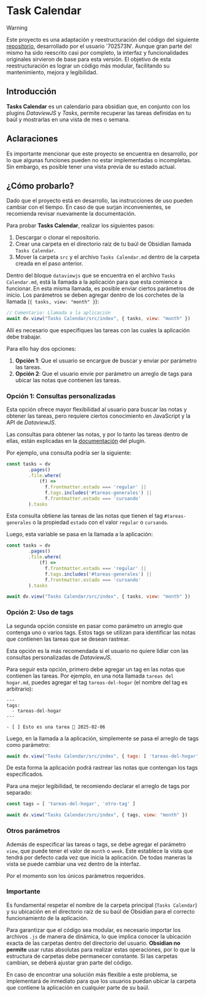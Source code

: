 # Task Calendar

> [!WARNING]
> Este proyecto es una adaptación y reestructuración del código del siguiente [repositorio](https://github.com/702573N/Obsidian-Tasks-Calendar?tab=readme-ov-file), desarrollado por el usuario '702573N'.
> Aunque gran parte del mismo ha sido reescrito casi por completo, la interfaz y funcionalidades originales sirvieron de base para esta versión.
> El objetivo de esta reestructuración es lograr un código más modular, facilitando su mantenimiento, mejora y legibilidad.
## Introducción

**Tasks Calendar** es un calendario para obsidian que, en conjunto con los plugins *DataviewJS* y *Tasks*, permite recuperar las tareas definidas en tu baúl y mostrarlas en una vista de mes o semana.

## Aclaraciones

Es importante mencionar que este proyecto se encuentra en desarrollo, por lo que algunas funciones pueden no estar implementadas o incompletas. Sin embargo, es posible tener una vista previa de su estado actual.

## ¿Cómo probarlo?

Dado que el proyecto está en desarrollo, las instrucciones de uso pueden cambiar con el tiempo. En caso de que surjan inconvenientes, se recomienda revisar nuevamente la documentación.

Para probar **Tasks Calendar**, realizar los siguientes pasos:

1. Descargar o clonar el repositorio. 
2. Crear una carpeta en el directorio raíz de tu baúl de Obsidian llamada `Tasks Calendar`.
3. Mover la carpeta `src` y el archivo `Tasks Calendar.md` dentro de la carpeta creada en el paso anterior.

Dentro del bloque `dataviewjs` que se encuentra en el archivo `Tasks Calendar.md`, está la llamada a la aplicación para que esta comience a funcionar. En esta misma llamada, es posible enviar ciertos parámetros de inicio. Los parámetros se deben agregar dentro de los corchetes de la llamada (`{ tasks, view: "month" }`):

```javascript
// Comentario: Llamada a la aplicación
await dv.view("Tasks Calendar/src/index", { tasks, view: "month" })
```

Allí es necesario que especifiques las tareas con las cuales la aplicación debe trabajar.

Para ello hay dos opciones:

1. **Opción 1**: Que el usuario se encargue de buscar y enviar por parámetro las tareas.
2. **Opción 2**: Que el usuario envíe por parámetro un arreglo de tags para ubicar las notas que contienen las tareas.

### Opción 1: Consultas personalizadas

Esta opción ofrece mayor flexibilidad al usuario para buscar las notas y obtener las tareas, pero requiere ciertos conocimiento en JavaScript y la API de *DataviewJS*.

Las consultas para obtener las notas, y por lo tanto las tareas dentro de ellas, están explicadas en la [documentación](https://blacksmithgu.github.io/obsidian-dataview/api/code-reference/#dvpagessource) del plugin.

Por ejemplo, una consulta podría ser la siguiente:

```javascript
const tasks = dv
		.pages()
		.file.where(
			(f) =>
			  f.frontmatter.estado === 'regular' ||
			  f.tags.includes('#tareas-generales') ||
			  f.frontmatter.estado === 'cursando'
		).tasks
```

Esta consulta obtiene las tareas de las notas que tienen el tag `#tareas-generales` o la propiedad `estado` con el valor `regular` o `cursando`.

Luego, esta variable se pasa en la llamada a la aplicación:

```javascript
const tasks = dv
		.pages()
		.file.where(
			(f) =>
			  f.frontmatter.estado === 'regular' ||
			  f.tags.includes('#tareas-generales') ||
			  f.frontmatter.estado === 'cursando'
		).tasks

await dv.view("Tasks Calendar/src/index", { tasks, view: "month" })
```

### Opción 2: Uso de tags

La segunda opción consiste en pasar como parámetro un arreglo que contenga uno o varios tags. Estos tags se utilizan para identificar las notas que contienen las tareas que se desean rastrear.

Esta opción es la más recomendada si el usuario no quiere lidiar con las consultas personalizadas de *DataviewJS*.

Para seguir esta opción, primero debe agregar un tag en las notas que contienen las tareas. Por ejemplo, en una nota llamada `tareas del hogar.md`, puedes agregar el tag `tareas-del-hogar` (el nombre del tag es arbitrario):

```
---
tags:
  - tareas-del-hogar
---

- [ ] Esto es una tarea 📅 2025-02-06
```

Luego, en la llamada a la aplicación, simplemente se pasa el arreglo de tags como parámetro:

```javascript
await dv.view("Tasks Calendar/src/index", { tags: [ 'tareas-del-hogar', 'otro-tag' ], view: "month" })
```

De esta forma la aplicación podrá rastrear las notas que contengan los tags especificados.

Para una mejor legibilidad, te recomiendo declarar el arreglo de tags por separado:

```javascript
const tags = [ 'tareas-del-hogar', 'otro-tag' ]

await dv.view("Tasks Calendar/src/index", { tags, view: "month" })
```

### Otros parámetros

Además de especificar las tareas o tags, se debe agregar el parámetro `view`, que puede tener el valor de `month` o `week`. Este establece la vista que tendrá por defecto cada vez que inicia la aplicación. De todas maneras la vista se puede cambiar una vez dentro de la interfaz.

Por el momento son los únicos parámetros requeridos.

### Importante

Es fundamental respetar el nombre de la carpeta principal (`Tasks Calendar`) y su ubicación en el directorio raíz de su baúl de Obsidian para el correcto funcionamiento de la aplicación.

Para garantizar que el código sea modular, es necesario importar los archivos `.js` de manera de dinámica, lo que implica conocer la ubicación exacta de las carpetas dentro del directorio del usuario. **Obsidian no permite** usar rutas absolutas para realizar estas operaciones, por lo que la estructura de carpetas debe permanecer constante. Si las carpetas cambian, se deberá ajustar gran parte del código.

En caso de encontrar una solución más flexible a este problema, se implementará de inmediato para que los usuarios puedan ubicar la carpeta que contiene la aplicación en cualquier parte de su baúl.